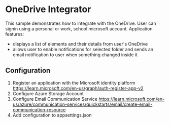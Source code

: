# OneDrive Integrator

This sample demonstrates how to integrate with the OneDrive. User can signin using a personal or work, school microsoft account. 
Application features:
- displays a list of elements and their details from user's OneDrive
- allows user to enable notifications for selected folder and sends an email notification to user when something changed inside it

## Configuration 
1. Register an application with the Microsoft identity platform https://learn.microsoft.com/en-us/graph/auth-register-app-v2
2. Configure Azure Storage Account
3. Configure Email Communication Service https://learn.microsoft.com/en-us/azure/communication-services/quickstarts/email/create-email-communication-resource
4. Add configuration to appsettings.json